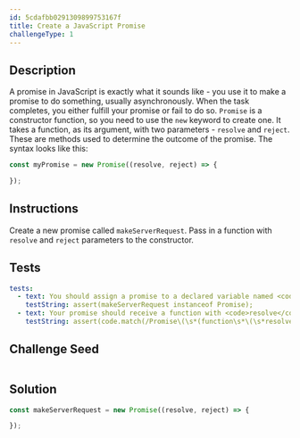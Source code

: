 ```yaml
---
id: 5cdafbb0291309899753167f
title: Create a JavaScript Promise
challengeType: 1
---
```


## Description
<section id='description'>
A promise in JavaScript is exactly what it sounds like - you use it to make a promise to do something, usually asynchronously. When the task completes, you either fulfill your promise or fail to do so. <code>Promise</code> is a constructor function, so you need to use the <code>new</code> keyword to create one. It takes a function, as its argument, with two parameters - <code>resolve</code> and <code>reject</code>. These are methods used to determine the outcome of the promise. The syntax looks like this:

```js
const myPromise = new Promise((resolve, reject) => {

});
```

</section>

## Instructions
<section id='instructions'>
Create a new promise called <code>makeServerRequest</code>. Pass in a function with <code>resolve</code> and <code>reject</code> parameters to the constructor.
</section>

## Tests
<section id='tests'>

```yml
tests:
  - text: You should assign a promise to a declared variable named <code>makeServerRequest</code>.
    testString: assert(makeServerRequest instanceof Promise);
  - text: Your promise should receive a function with <code>resolve</code> and <code>reject</code> as parameters.
    testString: assert(code.match(/Promise\(\s*(function\s*\(\s*resolve\s*,\s*reject\s*\)\s*{|\(\s*resolve\s*,\s*reject\s*\)\s*=>\s*{)[^}]*}/g));
```

</section>

## Challenge Seed
<section id='challengeSeed'>
<div id='js-seed'>

```js

```

</div>
</section>

## Solution
<section id='solution'>

```js
const makeServerRequest = new Promise((resolve, reject) => {

});
```

</section>
